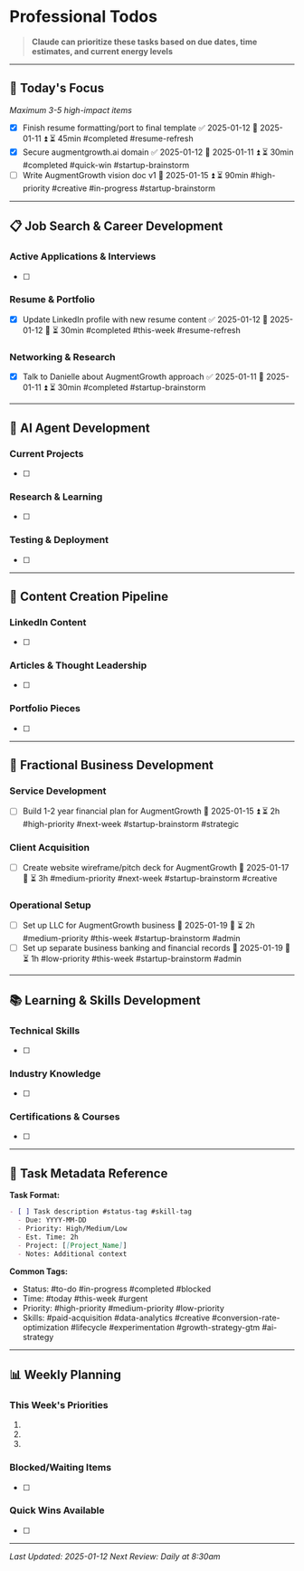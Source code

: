 # Professional Todos

> **Claude can prioritize these tasks based on due dates, time estimates, and current energy levels**

---

## 🎯 Today's Focus
*Maximum 3-5 high-impact items*

- [x] Finish resume formatting/port to final template ✅ 2025-01-12 📅 2025-01-11 ⏫ ⏳ 45min #completed #resume-refresh
- [x] Secure augmentgrowth.ai domain ✅ 2025-01-12 📅 2025-01-11 ⏫ ⏳ 30min #completed #quick-win #startup-brainstorm
- [ ] Write AugmentGrowth vision doc v1 📅 2025-01-15 ⏫ ⏳ 90min #high-priority #creative #in-progress #startup-brainstorm 

---

## 📋 Job Search & Career Development

### Active Applications & Interviews
- [ ] 

### Resume & Portfolio
- [x] Update LinkedIn profile with new resume content ✅ 2025-01-12 📅 2025-01-12 🔺 ⏳ 30min #completed #this-week #resume-refresh 

### Networking & Research
- [x] Talk to Danielle about AugmentGrowth approach ✅ 2025-01-11 📅 2025-01-11 ⏫ ⏳ 30min #completed #startup-brainstorm 

---

## 🤖 AI Agent Development

### Current Projects
- [ ] 

### Research & Learning
- [ ] 

### Testing & Deployment
- [ ] 

---

## 📝 Content Creation Pipeline

### LinkedIn Content
- [ ] 

### Articles & Thought Leadership
- [ ] 

### Portfolio Pieces
- [ ] 

---

## 💼 Fractional Business Development

### Service Development
- [ ] Build 1-2 year financial plan for AugmentGrowth 📅 2025-01-15 ⏫ ⏳ 2h #high-priority #next-week #startup-brainstorm #strategic

### Client Acquisition
- [ ] Create website wireframe/pitch deck for AugmentGrowth 📅 2025-01-17 🔺 ⏳ 3h #medium-priority #next-week #startup-brainstorm #creative

### Operational Setup
- [ ] Set up LLC for AugmentGrowth business 📅 2025-01-19 🔺 ⏳ 2h #medium-priority #this-week #startup-brainstorm #admin
- [ ] Set up separate business banking and financial records 📅 2025-01-19 🔽 ⏳ 1h #low-priority #this-week #startup-brainstorm #admin 

---

## 📚 Learning & Skills Development

### Technical Skills
- [ ] 

### Industry Knowledge
- [ ] 

### Certifications & Courses
- [ ] 

---

## 🔧 Task Metadata Reference

**Task Format:**
```markdown
- [ ] Task description #status-tag #skill-tag
  - Due: YYYY-MM-DD
  - Priority: High/Medium/Low
  - Est. Time: 2h
  - Project: [[Project_Name]]
  - Notes: Additional context
```

**Common Tags:**
- Status: #to-do #in-progress #completed #blocked
- Time: #today #this-week #urgent
- Priority: #high-priority #medium-priority #low-priority
- Skills: #paid-acquisition #data-analytics #creative #conversion-rate-optimization #lifecycle #experimentation #growth-strategy-gtm #ai-strategy

---

## 📊 Weekly Planning

### This Week's Priorities
1. 
2. 
3. 

### Blocked/Waiting Items
- [ ] 

### Quick Wins Available
- [ ] 

---

*Last Updated: 2025-01-12*
*Next Review: Daily at 8:30am*